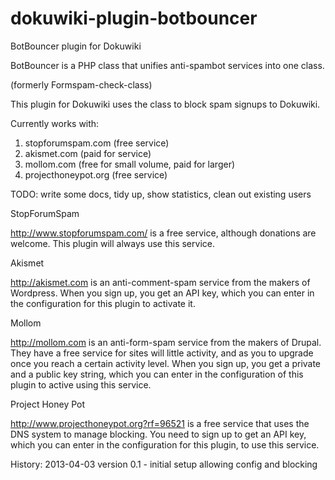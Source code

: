 dokuwiki-plugin-botbouncer
===================

BotBouncer plugin for Dokuwiki

BotBouncer is a PHP class that unifies anti-spambot services into one class.

(formerly Formspam-check-class)

This plugin for Dokuwiki uses the class to block spam signups to Dokuwiki.


Currently works with:

1. stopforumspam.com (free service)
2. akismet.com (paid for service)
3. mollom.com (free for small volume, paid for larger)
4. projecthoneypot.org (free service)

TODO:
write some docs,
tidy up,
show statistics,
clean out existing users


StopForumSpam

http://www.stopforumspam.com/ is a free service, although donations are welcome. This plugin will always use this service. 

Akismet

http://akismet.com is an anti-comment-spam service from the makers of Wordpress. When you sign up, you get an API key, which you can enter in the configuration for this plugin to activate it.

Mollom

http://mollom.com is an anti-form-spam service from the makers of Drupal. They have a free service for sites will little activity, and as you to upgrade once you reach a certain activity level.
When you sign up, you get a private and a public key string, which you can enter in the configuration of this plugin to active using this service.

Project Honey Pot

http://www.projecthoneypot.org?rf=96521 is a free service that uses the DNS system to manage blocking. You need to sign up to get an API key, which you can enter in the configuration for this plugin, to use this service.



History:
2013-04-03 version 0.1 - initial setup allowing config and blocking

